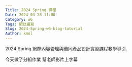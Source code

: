 ```yaml
---
Title: 2024 Spring 課程
Date: 2024-03-28 11:00
Category: w6
Tags: 網誌編寫
Slug: 2024-Spring-w6-blog-tutorial
Author: kmol
---
```


2024 Spring 網際內容管理與偕同產品設計實習課程教學導引.

<!-- PELICAN_END_SUMMARY -->
今天做了分組作業 幫老師影片上字幕